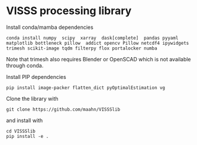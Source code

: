 # VISSS processing library

Install conda/mamba dependencies

    conda install numpy  scipy  xarray  dask[complete]  pandas pyyaml matplotlib bottleneck pillow  addict opencv Pillow netcdf4 ipywidgets trimesh scikit-image tqdm filterpy flox portalocker numba

Note that trimesh also requires Blender or OpenSCAD which is not available through conda. 

Install PIP dependencies

    pip install image-packer flatten_dict pyOptimalEstimation vg

Clone the library with 

    git clone https://github.com/maahn/VISSSlib

and install with

    cd VISSSlib
    pip install -e .
